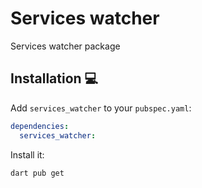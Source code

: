 # Services watcher

Services watcher package

## Installation 💻

Add `services_watcher` to your `pubspec.yaml`:

```yaml
dependencies:
  services_watcher:
```

Install it:

```sh
dart pub get
```
